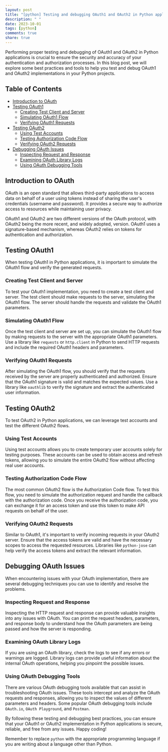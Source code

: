 ```yaml
---
layout: post
title: "[python] Testing and debugging OAuth1 and OAuth2 in Python applications"
description: " "
date: 2023-10-01
tags: [python]
comments: true
share: true
---
```


Performing proper testing and debugging of OAuth1 and OAuth2 in Python applications is crucial to ensure the security and accuracy of your authentication and authorization processes. In this blog post, we will explore some best practices and tools to help you test and debug OAuth1 and OAuth2 implementations in your Python projects.

## Table of Contents
- [Introduction to OAuth](#introduction-to-oauth)
- [Testing OAuth1](#testing-oauth1)
  - [Creating Test Client and Server](#creating-test-client-and-server)
  - [Simulating OAuth1 Flow](#simulating-oauth1-flow)
  - [Verifying OAuth1 Requests](#verifying-oauth1-requests)
- [Testing OAuth2](#testing-oauth2)
  - [Using Test Accounts](#using-test-accounts)
  - [Testing Authorization Code Flow](#testing-authorization-code-flow)
  - [Verifying OAuth2 Requests](#verifying-oauth2-requests)
- [Debugging OAuth Issues](#debugging-oauth-issues)
  - [Inspecting Request and Response](#inspecting-request-and-response)
  - [Examining OAuth Library Logs](#examining-oauth-library-logs)
  - [Using OAuth Debugging Tools](#using-oauth-debugging-tools)

## Introduction to OAuth

OAuth is an open standard that allows third-party applications to access data on behalf of a user using tokens instead of sharing the user's credentials (username and password). It provides a secure way to authorize access to resources while maintaining user privacy.

OAuth1 and OAuth2 are two different versions of the OAuth protocol, with OAuth2 being the more recent, and widely adopted, version. OAuth1 uses a signature-based mechanism, whereas OAuth2 relies on tokens for authentication and authorization.

## Testing OAuth1

When testing OAuth1 in Python applications, it is important to simulate the OAuth1 flow and verify the generated requests.

### Creating Test Client and Server

To test your OAuth1 implementation, you need to create a test client and server. The test client should make requests to the server, simulating the OAuth1 flow. The server should handle the requests and validate the OAuth1 parameters.

### Simulating OAuth1 Flow

Once the test client and server are set up, you can simulate the OAuth1 flow by making requests to the server with the appropriate OAuth1 parameters. Use a library like `requests` or `http.client` in Python to send HTTP requests and include the required OAuth1 headers and parameters.

### Verifying OAuth1 Requests

After simulating the OAuth1 flow, you should verify that the requests received by the server are properly authenticated and authorized. Ensure that the OAuth1 signature is valid and matches the expected values. Use a library like `oauthlib` to verify the signature and extract the authenticated user information.

## Testing OAuth2

To test OAuth2 in Python applications, we can leverage test accounts and test the different OAuth2 flows.

### Using Test Accounts

Using test accounts allows you to create temporary user accounts solely for testing purposes. These accounts can be used to obtain access and refresh tokens, allowing you to simulate the entire OAuth2 flow without affecting real user accounts.

### Testing Authorization Code Flow

The most common OAuth2 flow is the Authorization Code flow. To test this flow, you need to simulate the authorization request and handle the callback with the authorization code. Once you receive the authorization code, you can exchange it for an access token and use this token to make API requests on behalf of the user.

### Verifying OAuth2 Requests

Similar to OAuth1, it's important to verify incoming requests in your OAuth2 server. Ensure that the access tokens are valid and have the necessary scopes to access the requested resources. Libraries like `python-jose` can help verify the access tokens and extract the relevant information.

## Debugging OAuth Issues

When encountering issues with your OAuth implementation, there are several debugging techniques you can use to identify and resolve the problems.

### Inspecting Request and Response

Inspecting the HTTP request and response can provide valuable insights into any issues with OAuth. You can print the request headers, parameters, and response body to understand how the OAuth parameters are being passed and how the server is responding.

### Examining OAuth Library Logs

If you are using an OAuth library, check the logs to see if any errors or warnings are logged. Library logs can provide useful information about the internal OAuth operations, helping you pinpoint the possible issues.

### Using OAuth Debugging Tools

There are various OAuth debugging tools available that can assist in troubleshooting OAuth issues. These tools intercept and analyze the OAuth requests and responses, allowing you to inspect the values of different parameters and headers. Some popular OAuth debugging tools include `OAuth.io`, `OAuth Playground`, and `Postman`.

By following these testing and debugging best practices, you can ensure that your OAuth1 or OAuth2 implementation in Python applications is secure, reliable, and free from any issues. Happy coding!

Remember to replace `python` with the appropriate programming language if you are writing about a language other than Python.